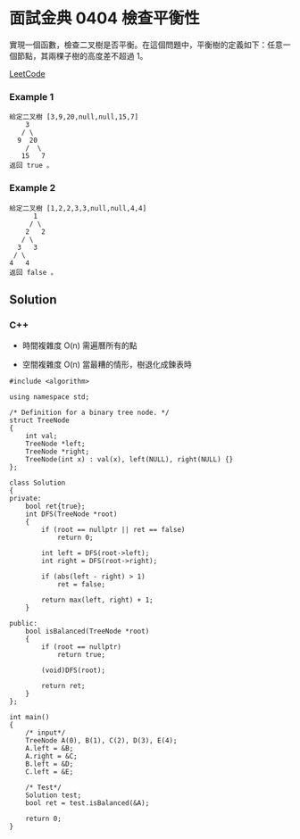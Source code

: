 # 面試金典 0404  檢查平衡性

實現一個函數，檢查二叉樹是否平衡。在這個問題中，平衡樹的定義如下：任意一個節點，其兩棵子樹的高度差不超過 1。

[LeetCode](https://leetcode-cn.com/problems/check-balance-lcci/)

### Example 1
```
給定二叉樹 [3,9,20,null,null,15,7]
    3
   / \
  9  20
    /  \
   15   7
返回 true 。
```

### Example 2
```
給定二叉樹 [1,2,2,3,3,null,null,4,4]
      1
     / \
    2   2
   / \
  3   3
 / \
4   4
返回 false 。
```

## Solution  

### C++

* 時間複雜度 O(n) 需遍曆所有的點

* 空間複雜度 O(n) 當最糟的情形，樹退化成鍊表時

```
#include <algorithm>

using namespace std;

/* Definition for a binary tree node. */
struct TreeNode
{
    int val;
    TreeNode *left;
    TreeNode *right;
    TreeNode(int x) : val(x), left(NULL), right(NULL) {}
};

class Solution
{
private:
    bool ret{true};
    int DFS(TreeNode *root)
    {
        if (root == nullptr || ret == false)
            return 0;

        int left = DFS(root->left);
        int right = DFS(root->right);

        if (abs(left - right) > 1)
            ret = false;

        return max(left, right) + 1;
    }

public:
    bool isBalanced(TreeNode *root)
    {
        if (root == nullptr)
            return true;

        (void)DFS(root);

        return ret;
    }
};

int main()
{
    /* input*/
    TreeNode A(0), B(1), C(2), D(3), E(4);
    A.left = &B;
    A.right = &C;
    B.left = &D;
    C.left = &E;

    /* Test*/
    Solution test;
    bool ret = test.isBalanced(&A);

    return 0;
}
```